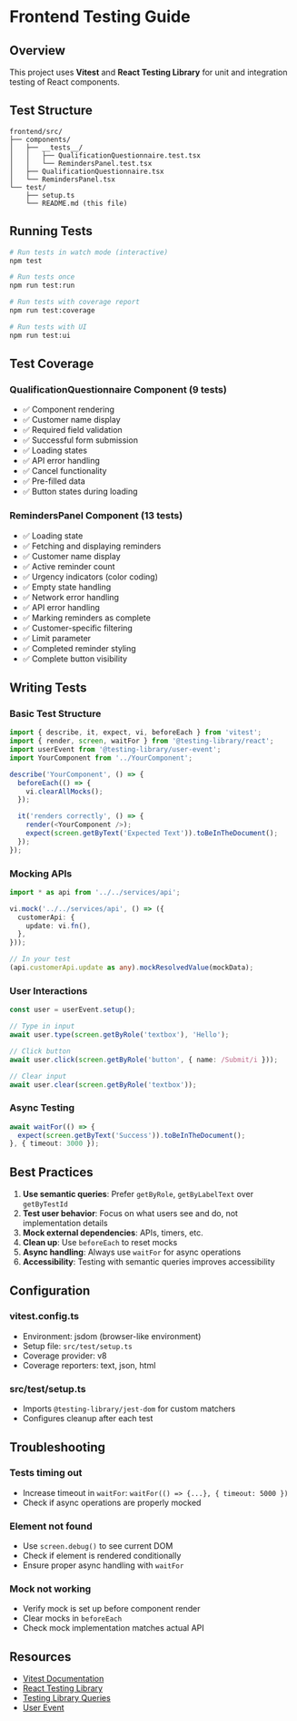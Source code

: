# Frontend Testing Guide

## Overview

This project uses **Vitest** and **React Testing Library** for unit and integration testing of React components.

## Test Structure

```
frontend/src/
├── components/
│   ├── __tests__/
│   │   ├── QualificationQuestionnaire.test.tsx
│   │   └── RemindersPanel.test.tsx
│   ├── QualificationQuestionnaire.tsx
│   └── RemindersPanel.tsx
└── test/
    ├── setup.ts
    └── README.md (this file)
```

## Running Tests

```bash
# Run tests in watch mode (interactive)
npm test

# Run tests once
npm run test:run

# Run tests with coverage report
npm run test:coverage

# Run tests with UI
npm run test:ui
```

## Test Coverage

### QualificationQuestionnaire Component (9 tests)
- ✅ Component rendering
- ✅ Customer name display
- ✅ Required field validation
- ✅ Successful form submission
- ✅ Loading states
- ✅ API error handling
- ✅ Cancel functionality
- ✅ Pre-filled data
- ✅ Button states during loading

### RemindersPanel Component (13 tests)
- ✅ Loading state
- ✅ Fetching and displaying reminders
- ✅ Customer name display
- ✅ Active reminder count
- ✅ Urgency indicators (color coding)
- ✅ Empty state handling
- ✅ Network error handling
- ✅ API error handling
- ✅ Marking reminders as complete
- ✅ Customer-specific filtering
- ✅ Limit parameter
- ✅ Completed reminder styling
- ✅ Complete button visibility

## Writing Tests

### Basic Test Structure

```typescript
import { describe, it, expect, vi, beforeEach } from 'vitest';
import { render, screen, waitFor } from '@testing-library/react';
import userEvent from '@testing-library/user-event';
import YourComponent from '../YourComponent';

describe('YourComponent', () => {
  beforeEach(() => {
    vi.clearAllMocks();
  });

  it('renders correctly', () => {
    render(<YourComponent />);
    expect(screen.getByText('Expected Text')).toBeInTheDocument();
  });
});
```

### Mocking APIs

```typescript
import * as api from '../../services/api';

vi.mock('../../services/api', () => ({
  customerApi: {
    update: vi.fn(),
  },
}));

// In your test
(api.customerApi.update as any).mockResolvedValue(mockData);
```

### User Interactions

```typescript
const user = userEvent.setup();

// Type in input
await user.type(screen.getByRole('textbox'), 'Hello');

// Click button
await user.click(screen.getByRole('button', { name: /Submit/i }));

// Clear input
await user.clear(screen.getByRole('textbox'));
```

### Async Testing

```typescript
await waitFor(() => {
  expect(screen.getByText('Success')).toBeInTheDocument();
}, { timeout: 3000 });
```

## Best Practices

1. **Use semantic queries**: Prefer `getByRole`, `getByLabelText` over `getByTestId`
2. **Test user behavior**: Focus on what users see and do, not implementation details
3. **Mock external dependencies**: APIs, timers, etc.
4. **Clean up**: Use `beforeEach` to reset mocks
5. **Async handling**: Always use `waitFor` for async operations
6. **Accessibility**: Testing with semantic queries improves accessibility

## Configuration

### vitest.config.ts
- Environment: jsdom (browser-like environment)
- Setup file: `src/test/setup.ts`
- Coverage provider: v8
- Coverage reporters: text, json, html

### src/test/setup.ts
- Imports `@testing-library/jest-dom` for custom matchers
- Configures cleanup after each test

## Troubleshooting

### Tests timing out
- Increase timeout in `waitFor`: `waitFor(() => {...}, { timeout: 5000 })`
- Check if async operations are properly mocked

### Element not found
- Use `screen.debug()` to see current DOM
- Check if element is rendered conditionally
- Ensure proper async handling with `waitFor`

### Mock not working
- Verify mock is set up before component render
- Clear mocks in `beforeEach`
- Check mock implementation matches actual API

## Resources

- [Vitest Documentation](https://vitest.dev/)
- [React Testing Library](https://testing-library.com/react)
- [Testing Library Queries](https://testing-library.com/docs/queries/about)
- [User Event](https://testing-library.com/docs/user-event/intro)
